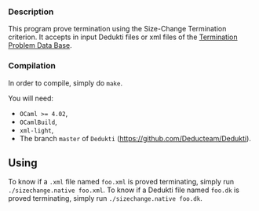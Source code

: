 ### Description

This program prove termination using the Size-Change Termination criterion.
It accepts in input Dedukti files or xml files of the [Termination Problem Data Base](http://cl2-informatik.uibk.ac.at/mercurial.cgi/TPDB).

### Compilation

In order to compile, simply do `make`.

You will need:
 - `OCaml >= 4.02`,
 - `OCamlBuild`,
 - `xml-light`,
 - The branch `master` of `Dedukti` (https://github.com/Deducteam/Dedukti).

## Using

To know if a `.xml` file named `foo.xml` is proved terminating, simply run `./sizechange.native foo.xml`.
To know if a Dedukti file named `foo.dk` is proved terminating, simply run `./sizechange.native foo.dk`.
